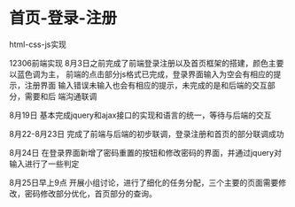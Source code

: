 # 首页-登录-注册
html-css-js实现

12306前端实现
8月3日之前完成了前端登录注册以及首页框架的搭建，颜色主要以蓝色调为主，
前端的点击部分js格式已完成，登录界面输入为空会有相应的提示，注册界面
输入错误未输入也会有相应的提示，未完成的是和后端的交互部分，需要和后
端沟通联调


8月19日
基本完成jquery和ajax接口的实现和语言的统一，等待与后端的交互



8月22-8月23日
完成了前端与后端的初步联调，登录注册和首页的部分联调成功

8月24日
在登录界面新增了密码重置的按钮和修改密码的界面，并通过jquery对输入进行了一些判定

8月25日早上9点
开展小组讨论，进行了细化的任务分配，三个主要的页面需要修改，密码修改部分优化，首页部分的查询。

